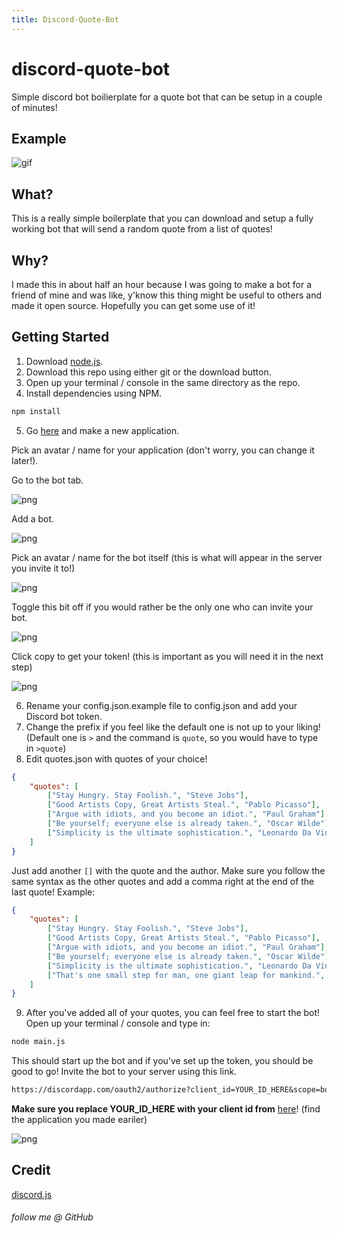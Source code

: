 ```yaml
---
title: Discord-Quote-Bot
---
```


# discord-quote-bot
Simple discord bot boilierplate for a quote bot that can be setup in a couple of minutes!

## Example

![gif](https://i.imgur.com/VpO3Zi2.gif)

## What?

This is a really simple boilerplate that you can download and setup a fully working bot that will send a random quote from a list of quotes!

## Why?

I made this in about half an hour because I was going to make a bot for a friend of mine and was like, y'know this thing might be useful to others and made it open source.
Hopefully you can get some use of it!

## Getting Started

1. Download [node.js](https://nodejs.org/en/).
2. Download this repo using either git or the download button.
3. Open up your terminal / console in the same directory as the repo.
4. Install dependencies using NPM.

```sh
npm install
```

5. Go [here](https://discordapp.com/developers/applications/) and make a new application.

Pick an avatar / name for your application (don't worry, you can change it later!).

Go to the bot tab.

![png](https://i.imgur.com/epQrK5k.png)

Add a bot.

![png](https://i.imgur.com/hOCEpK6.png)

Pick an avatar / name for the bot itself (this is what will appear in the server you invite it to!)

![png](https://i.imgur.com/TzEdACa.png)

Toggle this bit off if you would rather be the only one who can invite your bot.

![png](https://i.imgur.com/VPu8aCA.png)

Click copy to get your token! (this is important as you will need it in the next step)

![png](https://i.imgur.com/AIkf8q0.png)

6. Rename your config.json.example file to config.json and add your Discord bot token.
7. Change the prefix if you feel like the default one is not up to your liking! (Default one is `>` and the command is `quote`, so you would have to type in `>quote`)
8. Edit quotes.json with quotes of your choice! 

```json
{
    "quotes": [
        ["Stay Hungry. Stay Foolish.", "Steve Jobs"],
        ["Good Artists Copy, Great Artists Steal.", "Pablo Picasso"],
        ["Argue with idiots, and you become an idiot.", "Paul Graham"],
        ["Be yourself; everyone else is already taken.", "Oscar Wilde"],
        ["Simplicity is the ultimate sophistication.", "Leonardo Da Vinci"]
    ]
}
```

Just add another `[]` with the quote and the author. Make sure you follow the same syntax as the other quotes and add a comma right at the end of the last quote!
Example:

```json
{
    "quotes": [
        ["Stay Hungry. Stay Foolish.", "Steve Jobs"],
        ["Good Artists Copy, Great Artists Steal.", "Pablo Picasso"],
        ["Argue with idiots, and you become an idiot.", "Paul Graham"],
        ["Be yourself; everyone else is already taken.", "Oscar Wilde"],
        ["Simplicity is the ultimate sophistication.", "Leonardo Da Vinci"],
        ["That's one small step for man, one giant leap for mankind.", "Neil Armstrong"]
    ]
}
```

9. After you've added all of your quotes, you can feel free to start the bot! Open up your terminal / console and type in:

```sh
node main.js
```

This should start up the bot and if you've set up the token, you should be good to go!
Invite the bot to your server using this link.

```md
https://discordapp.com/oauth2/authorize?client_id=YOUR_ID_HERE&scope=bot
```

**Make sure you replace YOUR_ID_HERE with your client id from** [here](https://discordapp.com/developers/applications/)! (find the application you made eariler)

![png](https://i.imgur.com/bTTyxkI.png)

## Credit

[discord.js](https://discord.js.org/#/)

###### follow me @ GitHub

<!-- more -->
